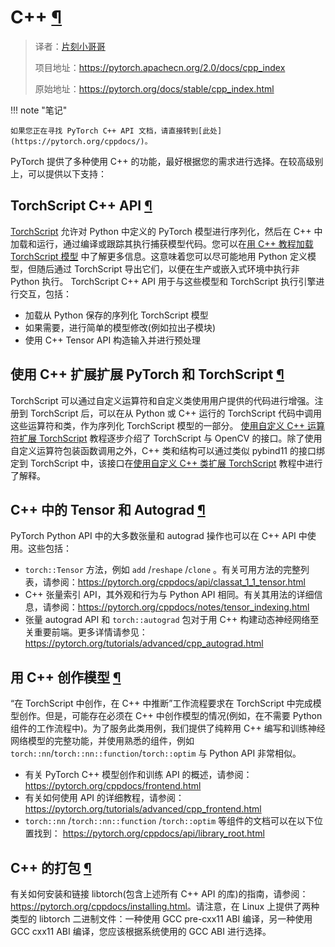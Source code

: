 # C++ [¶](#c "此标题的永久链接")

> 译者：[片刻小哥哥](https://github.com/jiangzhonglian)
>
> 项目地址：<https://pytorch.apachecn.org/2.0/docs/cpp_index>
>
> 原始地址：<https://pytorch.org/docs/stable/cpp_index.html>




!!! note "笔记"

    如果您正在寻找 PyTorch C++ API 文档，请直接转到[此处](https://pytorch.org/cppdocs/)。


 PyTorch 提供了多种使用 C++ 的功能，最好根据您的需求进行选择。在较高级别上，可以提供以下支持：


## TorchScript C++ API [¶](#torchscript-c-api "此标题的永久链接")


[TorchScript](https://pytorch.org/docs/stable/jit.html) 允许对 Python 中定义的 PyTorch 模型进行序列化，然后在 C++ 中加载和运行，通过编译或跟踪其执行捕获模型代码。您可以在[用 C++ 教程加载 TorchScript 模型](https://pytorch.org/tutorials/advanced/cpp_export.html) 中了解更多信息。这意味着您可以尽可能地用 Python 定义模型，但随后通过 TorchScript 导出它们，以便在生产或嵌入式环境中执行非 Python 执行。 TorchScript C++ API 用于与这些模型和 TorchScript 执行引擎进行交互，包括：



* 加载从 Python 保存的序列化 TorchScript 模型 
* 如果需要，进行简单的模型修改(例如拉出子模块) 
* 使用 C++ Tensor API 构造输入并进行预处理


## 使用 C++ 扩展扩展 PyTorch 和 TorchScript [¶](#extending-pytorch-and-torchscript-with-c-extensions "永久链接到此标题")


 TorchScript 可以通过自定义运算符和自定义类使用用户提供的代码进行增强。注册到 TorchScript 后，可以在从 Python 或 C++ 运行的 TorchScript 代码中调用这些运算符和类，作为序列化 TorchScript 模型的一部分。 [使用自定义 C++ 运算符扩展 TorchScript](https://pytorch.org/tutorials/advanced/torch_script_custom_ops.html) 教程逐步介绍了 TorchScript 与 OpenCV 的接口。除了使用自定义运算符包装函数调用之外，C++ 类和结构可以通过类似 pybind11 的接口绑定到 TorchScript 中，该接口在[使用自定义 C++ 类扩展 TorchScript](https://pytorch.org/tutorials/advanced/torch_script_custom_classes.html) 教程中进行了解释。


## C++ 中的 Tensor 和 Autograd [¶](#tensor-and-autograd-in-c "此标题的永久链接")


 PyTorch Python API 中的大多数张量和 autograd 操作也可以在 C++ API 中使用。这些包括：



* `torch::Tensor` 方法，例如 `add` /`reshape` /`clone` 。有关可用方法的完整列表，请参阅：<https://pytorch.org/cppdocs/api/classat_1_1_tensor.html>
* C++ 张量索引 API，其外观和行为与 Python API 相同。有关其用法的详细信息，请参阅：<https://pytorch.org/cppdocs/notes/tensor_indexing.html>
* 张量 autograd API 和 `torch::autograd` 包对于用 C++ 构建动态神经网络至关重要前端。更多详情请参见：<https://pytorch.org/tutorials/advanced/cpp_autograd.html>


## 用 C++ 创作模型 [¶](#authoring-models-in-c "此标题的永久链接")


 “在 TorchScript 中创作，在 C++ 中推断”工作流程要求在 TorchScript 中完成模型创作。但是，可能存在必须在 C++ 中创作模型的情况(例如，在不需要 Python 组件的工作流程中)。为了服务此类用例，我们提供了纯粹用 C++ 编写和训练神经网络模型的完整功能，并使用熟悉的组件，例如`torch::nn`/`torch::nn::function`/`torch::optim` 与 Python API 非常相似。



* 有关 PyTorch C++ 模型创作和训练 API 的概述，请参阅：<https://pytorch.org/cppdocs/frontend.html>
* 有关如何使用 API 的详细教程，请参阅：<https://pytorch.org/tutorials/advanced/cpp_frontend.html>
* `torch::nn` /`torch::nn::function` /`torch::optim` 等组件的文档可以在以下位置找到： <https://pytorch.org/cppdocs/api/library_root.html>


## C++ 的打包 [¶](#packaging-for-c "此标题的永久链接")


 有关如何安装和链接 libtorch(包含上述所有 C++ API 的库)的指南，请参阅：<https://pytorch.org/cppdocs/installing.html>。请注意，在 Linux 上提供了两种类型的 libtorch 二进制文件：一种使用 GCC pre-cxx11 ABI 编译，另一种使用 GCC cxx11 ABI 编译，您应该根据系统使用的 GCC ABI 进行选择。